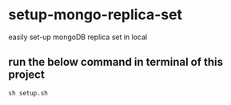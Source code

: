 # setup-mongo-replica-set
easily set-up mongoDB replica set in local

## run the below command in terminal of this project
`sh setup.sh`
